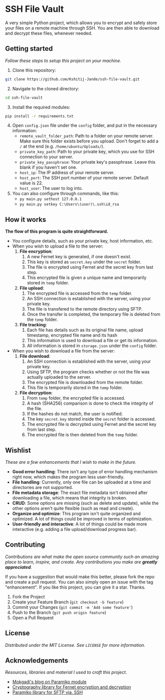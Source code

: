 # SSH File Vault

A very simple Python project, which allows you to encrypt and safely store your files on a remote machine through SSH. You are then able to download and decrypt these files, whenever needed.


## Getting started
_Follow these steps to setup this project on your machine._

1. Clone this repository:
```sh
git clone https://github.com/Kshitij-Jande/ssh-file-vault.git
```
2. Navigate to the cloned directory:
```sh
cd ssh-file-vault
```
3. Install the required modules:
```sh
pip install -r requirements.txt
```
4. Open `config.json` file under the `config` folder, and put in the necessary information:
    - `remote_vault_folder_path`: Path to a folder on your remote server. Make sure this folder exists before you upload. Don't forget to add a `/` at the end (e.g. `/home/ubuntu/Uploads/`).
    - `private_key_path`: Path to your private key, which you use for SSH connection to your server.
    - `private_key_passphrase`: Your private key's passphrase. Leave this blank if you haven't set one.
    - `host_ip`: The IP address of your remote server.
    - `host_port`: The SSH port number of your remote server. Default value is 22.
    - `host_user`: The user to log into.
5. You can also configure through commands, like this:
    - `py main.py sethost 127.0.0.1`
    - `py main.py setkey C:\Users\(user)\.ssh\id_rsa`


## How it works
__The flow of this program is quite straightforward.__

- You configure details, such as your private key, host information, etc.
- When you wish to upload a file to the server:
    1. **File encryption**:
        1. A new Fernet key is generated, if one doesn't exist.
        2. This key is stored as `secret.key` under the `secret` folder.
        3. The file is encrypted using Fernet and the secret key from last step.
        4. This encrypted file is given a unique name and temporarily stored in `temp` folder.
    2. **File upload**:
        1. The encrypted file is accessed from the `temp` folder.
        2. An SSH connection is established with the server, using your private key.
        3. The file is transfered to the remote directory using SFTP.
        4. Once the transfer is completed, the temporary file is deleted from the `temp` folder.
    3. **File tracking**:
        1. Each file has details such as its original file name, upload timestamp, encrypted file name and its hash
        2. This information is used to download a file or get its information.
        3. All information is stored in `storage.json` under the `config` folder.
- When you wish to download a file from the server:
    1. **File download**:
        1. An SSH connection is established with the server, using your private key.
        2. Using SFTP, the program checks whether or not the file was actually uploaded to the server.
        3. The encrypted file is downloaded from the remote folder.
        4. This file is temporarily stored in the `temp` folder.
    2. **File decryption**:
        1. From `temp` folder, the encrypted file is accessed.
        2. A hash (SHA256) comparison is done to check the integrity of the file.
        3. If the hashes do not match, the user is notified.
        2. The key `secret.key` stored inside the `secret` folder is accessed.
        3. The encrypted file is decrypted using Fernet and the secret key from last step.
        4. The encrypted file is then deleted from the `temp` folder.


## Wishlist
_These are a few enhancements that I wish to make in the future._

- **Good error handling**: There isn't any type of error handling mechanism right now, which makes the program less user-friendly.
- **File handling**: Currently, only one file can be uploaded at a time and directories are not supported.
- **File metadata storage**: The exact file metadata isn't obtained after downloading a file, which means that integrity is broken.
- **CRUD**: Some options are missing (such as delete and update), while the other options aren't quite flexible (such as read and create).
- **Organize and optimize**: This program isn't quite organized and optimized. A lot of things could be improved in terms of optimization.
- **User-friendly and interactive**: A lot of things could be made more interactive (e.g. adding a file upload/download progress bar).


## Contributing
_Contributions are what make the open source community such an amazing place to learn, inspire, and create. Any contributions you make are **greatly appreciated**._

If you have a suggestion that would make this better, please fork the repo and create a pull request. You can also simply open an issue with the tag "enhancement".
If you like this project, you can give it a star. Thanks.

1. Fork the Project
2. Create your Feature Branch (`git checkout -b feature`)
3. Commit your Changes (`git commit -m 'Add some feature'`)
4. Push to the Branch (`git push origin feature`)
5. Open a Pull Request


## License
_Distributed under the MIT License. See `LICENSE` for more information._


## Acknowledgements
_Resources, libraries and material I used to craft this project._

- [Mokgadi's blog on Paramiko module](https://medium.com/@keagileageek/paramiko-how-to-ssh-and-file-transfers-with-python-75766179de73)
- [Cryptography library for Fernet encryption and decryption](https://github.com/pyca/cryptography)
- [Paramiko library for SFTP via. SSH](https://github.com/paramiko/paramiko)
